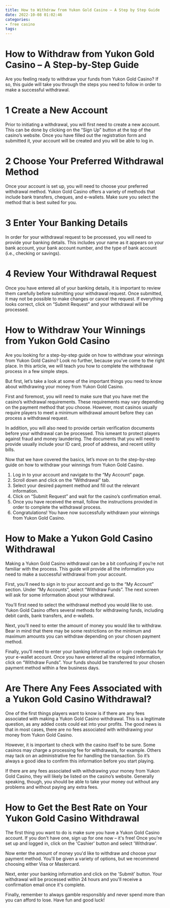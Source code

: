 ```yaml
---
title: How to Withdraw from Yukon Gold Casino – A Step by Step Guide 
date: 2022-10-08 01:02:46
categories:
- free casino
tags:
---
```



#  How to Withdraw from Yukon Gold Casino – A Step-by-Step Guide 

Are you feeling ready to withdraw your funds from Yukon Gold Casino? If so, this guide will take you through the steps you need to follow in order to make a successful withdrawal.

# 1 Create a New Account

Prior to initiating a withdrawal, you will first need to create a new account. This can be done by clicking on the “Sign Up” button at the top of the casino’s website. Once you have filled out the registration form and submitted it, your account will be created and you will be able to log in.

# 2 Choose Your Preferred Withdrawal Method

Once your account is set up, you will need to choose your preferred withdrawal method. Yukon Gold Casino offers a variety of methods that include bank transfers, cheques, and e-wallets. Make sure you select the method that is best suited for you.

# 3 Enter Your Banking Details

In order for your withdrawal request to be processed, you will need to provide your banking details. This includes your name as it appears on your bank account, your bank account number, and the type of bank account (i.e., checking or savings).

# 4 Review Your Withdrawal Request

Once you have entered all of your banking details, it is important to review them carefully before submitting your withdrawal request. Once submitted, it may not be possible to make changes or cancel the request. If everything looks correct, click on “Submit Request” and your withdrawal will be processed.

#  How to Withdraw Your Winnings from Yukon Gold Casino 

Are you looking for a step-by-step guide on how to withdraw your winnings from Yukon Gold Casino? Look no further, because you’ve come to the right place. In this article, we will teach you how to complete the withdrawal process in a few simple steps.

But first, let’s take a look at some of the important things you need to know about withdrawing your money from Yukon Gold Casino.

First and foremost, you will need to make sure that you have met the casino’s withdrawal requirements. These requirements may vary depending on the payment method that you choose. However, most casinos usually require players to meet a minimum withdrawal amount before they can process a withdrawal request.

In addition, you will also need to provide certain verification documents before your withdrawal can be processed. This ismeant to protect players against fraud and money laundering. The documents that you will need to provide usually include your ID card, proof of address, and recent utility bills.

Now that we have covered the basics, let’s move on to the step-by-step guide on how to withdraw your winnings from Yukon Gold Casino.

1) Log in to your account and navigate to the “My Account” page.
2) Scroll down and click on the “Withdrawal” tab.
3) Select your desired payment method and fill out the relevant information.
4) Click on “Submit Request” and wait for the casino’s confirmation email.
5) Once you have received the email, follow the instructions provided in order to complete the withdrawal process.
6) Congratulations! You have now successfully withdrawn your winnings from Yukon Gold Casino.

#  How to Make a Yukon Gold Casino Withdrawal 

Making a Yukon Gold Casino withdrawal can be a bit confusing if you’re not familiar with the process. This guide will provide all the information you need to make a successful withdrawal from your account.

First, you’ll need to sign in to your account and go to the “My Account” section. Under “My Accounts”, select “Withdraw Funds”. The next screen will ask for some information about your withdrawal.

You’ll first need to select the withdrawal method you would like to use. Yukon Gold Casino offers several methods for withdrawing funds, including debit cards, bank transfers, and e-wallets.

Next, you’ll need to enter the amount of money you would like to withdraw. Bear in mind that there may be some restrictions on the minimum and maximum amounts you can withdraw depending on your chosen payment method.

Finally, you’ll need to enter your banking information or login credentials for your e-wallet account. Once you have entered all the required information, click on “Withdraw Funds”. Your funds should be transferred to your chosen payment method within a few business days.

#  Are There Any Fees Associated with a Yukon Gold Casino Withdrawal? 

One of the first things players want to know is if there are any fees associated with making a Yukon Gold Casino withdrawal. This is a legitimate question, as any added costs could eat into your profits. The good news is that in most cases, there are no fees associated with withdrawing your money from Yukon Gold Casino.

However, it is important to check with the casino itself to be sure. Some casinos may charge a processing fee for withdrawals, for example. Others may tack on an administrative fee for handling the transaction. So it’s always a good idea to confirm this information before you start playing.

If there are any fees associated with withdrawing your money from Yukon Gold Casino, they will likely be listed on the casino’s website. Generally speaking, though, you should be able to take your money out without any problems and without paying any extra fees.

#  How to Get the Best Rate on Your Yukon Gold Casino Withdrawal

The first thing you want to do is make sure you have a Yukon Gold Casino account. If you don't have one, sign up for one now – it's free! Once you're set up and logged in, click on the 'Cashier' button and select 'Withdraw'.

Now enter the amount of money you'd like to withdraw and choose your payment method. You'll be given a variety of options, but we recommend choosing either Visa or Mastercard.

Next, enter your banking information and click on the 'Submit' button. Your withdrawal will be processed within 24 hours and you'll receive a confirmation email once it's complete.

Finally, remember to always gamble responsibly and never spend more than you can afford to lose. Have fun and good luck!